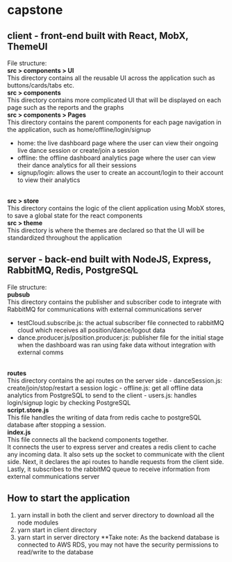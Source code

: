 # capstone

## client - front-end built with React, MobX, ThemeUI
File structure:
<br>
<strong>src > components > UI</strong>
<br>
This directory contains all the reusable UI across the application such as buttons/cards/tabs etc.
<br>
<strong>src > components</strong>
<br>
This directory contains more complicated UI that will be displayed on each page such as the reports and the graphs
<br>
<strong>src > components > Pages</strong>
<br>
This directory contains the parent components for each page navigation in the application, such as home/offline/login/signup
- home: the live dashboard page where the user can view their ongoing live dance session or create/join a session
- offline: the offline dashboard analytics page where the user can view their dance analytics for all their sessions
- signup/login: allows the user to create an account/login to their account to view their analytics
<br>
<strong>src > store</strong>
<br>
This directory contains the logic of the client application using MobX stores, to save a global state for the react components
<br>
<strong>src > theme</strong>
<br>
This directory is where the themes are declared so that the UI will be standardized throughout the application
<br>

## server - back-end built with NodeJS, Express, RabbitMQ, Redis, PostgreSQL
File structure:
<br>
<strong>pubsub</strong>
<br>
This directory contains the publisher and subscriber code to integrate with RabbitMQ for communications with external communications server
- testCloud.subscribe.js: the actual subscriber file connected to rabbitMQ cloud which receives all position/dance/logout data
- dance.producer.js/position.producer.js: publisher file for the initial stage when the dashboard was ran using fake data without integration with external comms
<br>
<strong>routes</strong>
<br>
This directory contains the api routes on the server side
- danceSession.js: create/join/stop/restart a session logic
- offline.js: get all offline data analytics from PostgreSQL to send to the client
- users.js: handles login/signup logic by checking PostgreSQL
<br>
<strong>script.store.js</strong>
<br>
This file handles the writing of data from redis cache to postgreSQL database after stopping a session.
<br>
<strong>index.js</strong>
<br>
This file connects all the backend components together.
<br>
It connects the user to express server and creates a redis client to cache any incoming data. It also sets up the socket to communicate with the client side.
Next, it declares the api routes to handle requests from the client side.
Lastly, it subscribes to the rabbitMQ queue to receive information from external communications server
<br>

## How to start the application
1. yarn install in both the client and server directory to download all the node modules
2. yarn start in client directory
3. yarn start in server directory
**Take note: As the backend database is connected to AWS RDS, you may not have the security permissions to read/write to the database
